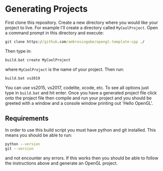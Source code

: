 # Generating Projects

First clone this repository. Create a new directory where you would like your project to live. For example I'll create a directory called `MyCoolProject`. Open a command prompt in this directory and execute:

```bat
git clone https://github.com/ambrosiogabe/opengl-template-cpp ./
```

Then type in:

```bat
build.bat create MyCoolProject
```

where `MyCoolProject` is the name of your project. Then run:

```bat
build.bat vs2019
```

You can use vs2015, vs2017, codelite, xcode, etc. To see all options just type in `build.bat` and hit enter. Once you have a generated project file click onto the project file then compile and run your project and you should be greeted with a window and a console window printing out 'Hello OpenGL'.

## Requirements

In order to use this build script you must have python and git installed. This means you should be able to run:

```bat
python --version
git --version
```

and not encounter any errors. If this works then you should be able to follow the instructions above and generate an OpenGL project.

